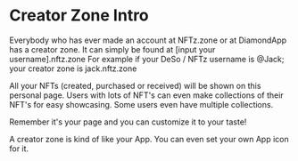 # Creator Zone Intro

Everybody who has ever made an account at NFTz.zone or at DiamondApp has a creator zone. It can simply be found at \[input your username].nftz.zone  For example if your DeSo / NFTz username is @Jack; your creator zone is jack.nftz.zone

All your NFTs (created, purchased or received) will be shown on this personal page. Users with lots of NFT's can even make collections of their NFT's for easy showcasing. Some users even have multiple collections.&#x20;

Remember it's your page and you can customize it to your taste!

A creator zone is kind of like your App. You can even set your own App icon for it.
